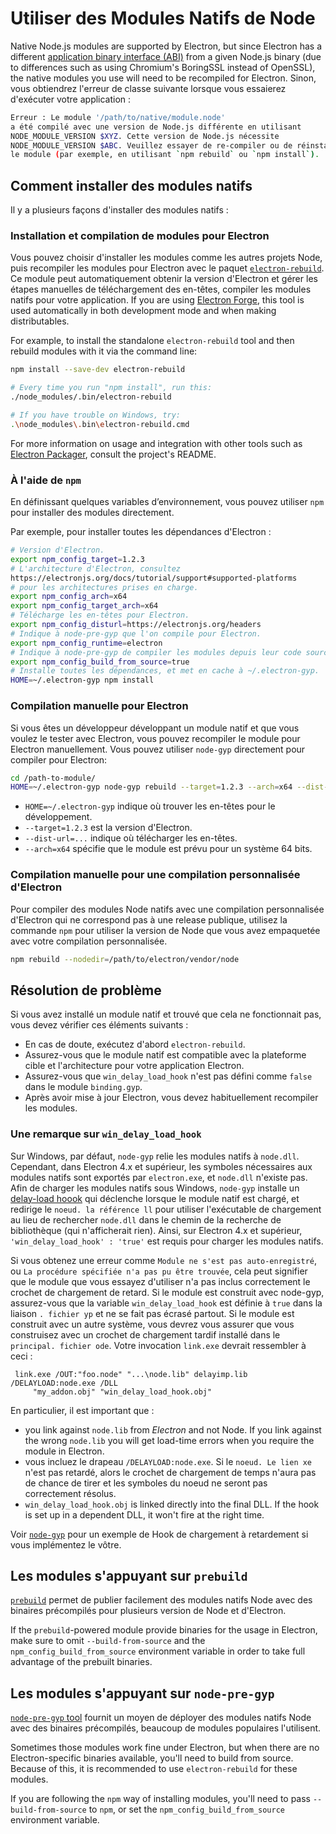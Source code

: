 # Utiliser des Modules Natifs de Node

Native Node.js modules are supported by Electron, but since Electron has a different [application binary interface (ABI)][abi] from a given Node.js binary (due to differences such as using Chromium's BoringSSL instead of OpenSSL), the native modules you use will need to be recompiled for Electron. Sinon, vous obtiendrez l'erreur de classe suivante lorsque vous essaierez d'exécuter votre application :

```sh
Erreur : Le module '/path/to/native/module.node'
a été compilé avec une version de Node.js différente en utilisant
NODE_MODULE_VERSION $XYZ. Cette version de Node.js nécessite
NODE_MODULE_VERSION $ABC. Veuillez essayer de re-compiler ou de réinstaller
le module (par exemple, en utilisant `npm rebuild` ou `npm install`).
```

## Comment installer des modules natifs

Il y a plusieurs façons d'installer des modules natifs :

### Installation et compilation de modules pour Electron

Vous pouvez choisir d'installer les modules comme les autres projets Node, puis recompiler les modules pour Electron avec le paquet [`electron-rebuild`][electron-rebuild]. Ce module peut automatiquement obtenir la version d'Electron et gérer les étapes manuelles de téléchargement des en-têtes, compiler les modules natifs pour votre application. If you are using [Electron Forge][electron-forge], this tool is used automatically in both development mode and when making distributables.

For example, to install the standalone `electron-rebuild` tool and then rebuild modules with it via the command line:

```sh
npm install --save-dev electron-rebuild

# Every time you run "npm install", run this:
./node_modules/.bin/electron-rebuild

# If you have trouble on Windows, try:
.\node_modules\.bin\electron-rebuild.cmd
```

For more information on usage and integration with other tools such as [Electron Packager][electron-packager], consult the project's README.

### À l'aide de `npm`

En définissant quelques variables d’environnement, vous pouvez utiliser `npm` pour installer des modules directement.

Par exemple, pour installer toutes les dépendances d'Electron :

```sh
# Version d'Electron.
export npm_config_target=1.2.3
# L'architecture d'Electron, consultez
https://electronjs.org/docs/tutorial/support#supported-platforms
# pour les architectures prises en charge.
export npm_config_arch=x64
export npm_config_target_arch=x64
# Télécharge les en-têtes pour Electron.
export npm_config_disturl=https://electronjs.org/headers
# Indique à node-pre-gyp que l'on compile pour Electron.
export npm_config_runtime=electron
# Indique à node-pre-gyp de compiler les modules depuis leur code source.
export npm_config_build_from_source=true
# Installe toutes les dépendances, et met en cache à ~/.electron-gyp.
HOME=~/.electron-gyp npm install
```

### Compilation manuelle pour Electron

Si vous êtes un développeur développant un module natif et que vous voulez le tester avec Electron, vous pouvez recompiler le module pour Electron manuellement. Vous pouvez utiliser `node-gyp` directement pour compiler pour Electron:

```sh
cd /path-to-module/
HOME=~/.electron-gyp node-gyp rebuild --target=1.2.3 --arch=x64 --dist-url=https://electronjs.org/headers
```

* `HOME=~/.electron-gyp` indique où trouver les en-têtes pour le développement.
* `--target=1.2.3` est la version d'Electron.
* `--dist-url=...` indique où télécharger les en-têtes.
* `--arch=x64` spécifie que le module est prévu pour un système 64 bits.

### Compilation manuelle pour une compilation personnalisée d'Electron

Pour compiler des modules Node natifs avec une compilation personnalisée d'Electron qui ne correspond pas à une release publique, utilisez la commande `npm` pour utiliser la version de Node que vous avez empaquetée avec votre compilation personnalisée.

```sh
npm rebuild --nodedir=/path/to/electron/vendor/node
```

## Résolution de problème

Si vous avez installé un module natif et trouvé que cela ne fonctionnait pas, vous devez vérifier ces éléments suivants :

* En cas de doute, exécutez d'abord `electron-rebuild`.
* Assurez-vous que le module natif est compatible avec la plateforme cible et l'architecture pour votre application Electron.
* Assurez-vous que `win_delay_load_hook` n'est pas défini comme `false` dans le module `binding.gyp`.
* Après avoir mise à jour Electron, vous devez habituellement recompiler les modules.

### Une remarque sur `win_delay_load_hook`

Sur Windows, par défaut, `node-gyp` relie les modules natifs à `node.dll`. Cependant, dans Electron 4.x et supérieur, les symboles nécessaires aux modules natifs sont exportés par `electron.exe`, et `node.dll` n'existe pas. Afin de charger les modules natifs sous Windows, `node-gyp` installe un [delay-load hoook](https://msdn.microsoft.com/en-us/library/z9h1h6ty.aspx) qui déclenche lorsque le module natif est chargé, et redirige le `noeud. la référence ll` pour utiliser l'exécutable de chargement au lieu de rechercher `node.dll` dans le chemin de la recherche de bibliothèque (qui n'afficherait rien). Ainsi, sur Electron 4.x et supérieur, `'win_delay_load_hook' : 'true'` est requis pour charger les modules natifs.

Si vous obtenez une erreur comme `Module ne s'est pas auto-enregistré`, ou `La procédure
spécifiée n'a pas pu être trouvée`, cela peut signifier que le module que vous essayez d'utiliser n'a pas inclus correctement le crochet de chargement de retard.  Si le module est construit avec node-gyp, assurez-vous que la variable `win_delay_load_hook` est définie à `true` dans la liaison `. fichier yp` et ne se fait pas écrasé partout.  Si le module est construit avec un autre système, vous devrez vous assurer que vous construisez avec un crochet de chargement tardif installé dans le ` principal. fichier ode`. Votre invocation `link.exe` devrait ressembler à ceci :

```plaintext
 link.exe /OUT:"foo.node" "...\node.lib" delayimp.lib /DELAYLOAD:node.exe /DLL
     "my_addon.obj" "win_delay_load_hook.obj"
```

En particulier, il est important que :

* you link against `node.lib` from _Electron_ and not Node. If you link against the wrong `node.lib` you will get load-time errors when you require the module in Electron.
* vous incluez le drapeau `/DELAYLOAD:node.exe`. Si le `noeud. Le lien xe` n'est pas retardé, alors le crochet de chargement de temps n'aura pas de chance de tirer et les symboles du noeud ne seront pas correctement résolus.
* `win_delay_load_hook.obj` is linked directly into the final DLL. If the hook is set up in a dependent DLL, it won't fire at the right time.

Voir [`node-gyp`](https://github.com/nodejs/node-gyp/blob/e2401e1395bef1d3c8acec268b42dc5fb71c4a38/src/win_delay_load_hook.cc) pour un exemple de Hook de chargement à retardement si vous implémentez le vôtre.

## Les modules s'appuyant sur `prebuild`

[`prebuild`](https://github.com/prebuild/prebuild) permet de publier facilement des modules natifs Node avec des binaires précompilés pour plusieurs version de Node et d'Electron.

If the `prebuild`-powered module provide binaries for the usage in Electron, make sure to omit `--build-from-source` and the `npm_config_build_from_source` environment variable in order to take full advantage of the prebuilt binaries.

## Les modules s'appuyant sur `node-pre-gyp`

[`node-pre-gyp` tool][node-pre-gyp] fournit un moyen de déployer des modules natifs Node avec des binaires précompilés, beaucoup de modules populaires l'utilisent.

Sometimes those modules work fine under Electron, but when there are no Electron-specific binaries available, you'll need to build from source. Because of this, it is recommended to use `electron-rebuild` for these modules.

If you are following the `npm` way of installing modules, you'll need to pass `--build-from-source` to `npm`, or set the `npm_config_build_from_source` environment variable.

[abi]: https://en.wikipedia.org/wiki/Application_binary_interface
[electron-rebuild]: https://github.com/electron/electron-rebuild
[electron-forge]: https://electronforge.io/
[electron-packager]: https://github.com/electron/electron-packager
[node-pre-gyp]: https://github.com/mapbox/node-pre-gyp
